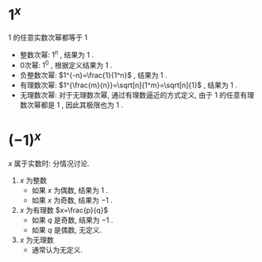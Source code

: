 # $1^x$ 
$1$ 的任意实数次幂都等于 $1$ 
- 整数次幂: $1^n$ , 结果为 $1$ .
- 0次幂: $1^0$ , 根据定义结果为 $1$ .
- 负整数次幂: $1^{-n}=\frac{1}{1^n}$ , 结果为 $1$ .
- 有理数次幂: $1^{\frac{m}{n}}=\sqrt[n]{1^m}=\sqrt[n]{1}$ , 结果为 $1$ .
- 无理数次幂: 对于无理数次幂, 通过有理数逼近的方式定义, 由于 $1$ 的任意有理数次幂都是 $1$ , 因此其极限也为 $1$ .

# $(-1)^x$
$x$ 属于实数时: 
分情况讨论.
1. $x$ 为整数
	- 如果 $x$ 为偶数, 结果为 $1$ .
	- 如果 $x$ 为奇数, 结果为 $-1$ .
2. $x$ 为有理数
	$x=\frac{p}{q}$
	- 如果 $q$ 是奇数, 结果为 $-1$ .
	- 如果 $q$ 是偶数, 无定义.
3. $x$ 为无理数
	- 通常认为无定义.